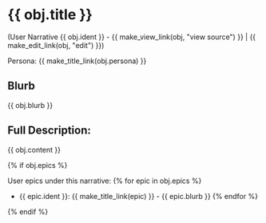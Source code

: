 # {{ obj.title }}
(User Narrative {{ obj.ident }} - {{ make_view_link(obj, "view source") }} | {{ make_edit_link(obj, "edit") }})

Persona: {{ make_title_link(obj.persona) }}

## Blurb

{{ obj.blurb }}

## Full Description:

{{ obj.content }}

{% if obj.epics %}

User epics under this narrative:
{% for epic in obj.epics %}
* {{ epic.ident }}: {{ make_title_link(epic) }} - {{ epic.blurb }}
{% endfor %}

{% endif %}

<div id="dcppc-tags" style="visibility: hidden;">
{% if obj.tags %}
    {% for tag in obj.tags %}
        <p>{{ tag }}</p>
    {% endfor %}
{% endif %}
</div>
